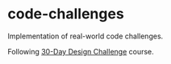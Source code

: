 # code-challenges
Implementation of real-world code challenges.

Following [30-Day Design Challenge](/https://arjancodes.com/courses/30ddc/) course.
